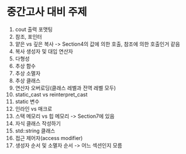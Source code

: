 # 중간고사 대비 주제

1. cout 출력 포맷팅
2. 참조, 포인터
3. 얕은 vs 깊은 복사 -> Section4의 값에 의한 호출, 참조에 의한 호출인거 같음
4. 복사 생성자 및 대입 연산자
5. 다형성
6. 추상 함수
7. 추상 소멸자
8. 추상 클래스
9. 연산자 오버로딩(클래스 레벨과 전역 레벨 모두)
10. static_cast vs reinterpret_cast
11. static 변수
12. 인라인 vs 매크로
13. 스택 메모리 vs 힙 메모리 -> Section7에 있음
14. 자식 클래스 작성하기
15. std::string 클래스
16. 접근 제어자(access modifier)
17. 생성자 순서 및 소멸자 순서 -> 어느 섹션인지 모름
